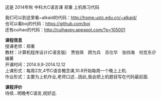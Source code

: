 这是 2014年秋 中科大C语言课 郑重 上机练习代码  

我们可以到这里看~alkaid的代码：http://home.ustc.edu.cn/~alkaid/  
也可以看boj的代码：https://github.com/boj  
还有cuihao的代码：http://cuihaopy.appspot.com/?p=105001  

**课程信息**  
授课老师：郑重  
教材：计算机程序设计(C语言版)　贾伯琪　顾为兵　苏仕华　张四海　何克东＠编著  
开课时间：2014.9.9-2014.12.12  
上课形式：每周2次,4节C语言概念课,10.8开始每周一个晚上上机.  
作业形式：主要为上机作业,老师口述...因此,我会把上机题目写在代码最前面.

**课程评价**  
待续...明晚考C语言,祝好运.